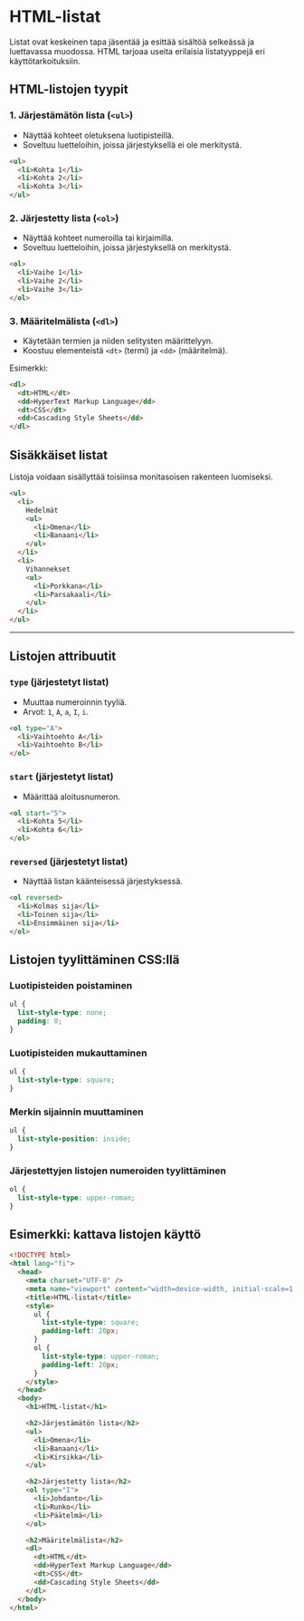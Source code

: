 # HTML-listat

Listat ovat keskeinen tapa jäsentää ja esittää sisältöä selkeässä ja luettavassa muodossa. HTML tarjoaa useita erilaisia listatyyppejä eri käyttötarkoituksiin.

## HTML-listojen tyypit

### 1. **Järjestämätön lista (`<ul>`)**

- Näyttää kohteet oletuksena luotipisteillä.
- Soveltuu luetteloihin, joissa järjestyksellä ei ole merkitystä.

```html
<ul>
  <li>Kohta 1</li>
  <li>Kohta 2</li>
  <li>Kohta 3</li>
</ul>
```

### 2. **Järjestetty lista (`<ol>`)**

- Näyttää kohteet numeroilla tai kirjaimilla.
- Soveltuu luetteloihin, joissa järjestyksellä on merkitystä.

```html
<ol>
  <li>Vaihe 1</li>
  <li>Vaihe 2</li>
  <li>Vaihe 3</li>
</ol>
```

### 3. **Määritelmälista (`<dl>`)**

- Käytetään termien ja niiden selitysten määrittelyyn.
- Koostuu elementeistä `<dt>` (termi) ja `<dd>` (määritelmä).

Esimerkki:

```html
<dl>
  <dt>HTML</dt>
  <dd>HyperText Markup Language</dd>
  <dt>CSS</dt>
  <dd>Cascading Style Sheets</dd>
</dl>
```

## Sisäkkäiset listat

Listoja voidaan sisällyttää toisiinsa monitasoisen rakenteen luomiseksi.

```html
<ul>
  <li>
    Hedelmät
    <ul>
      <li>Omena</li>
      <li>Banaani</li>
    </ul>
  </li>
  <li>
    Vihannekset
    <ul>
      <li>Porkkana</li>
      <li>Parsakaali</li>
    </ul>
  </li>
</ul>
```

---

## Listojen attribuutit

### **`type` (järjestetyt listat)**

- Muuttaa numeroinnin tyyliä.
- Arvot: `1`, `A`, `a`, `I`, `i`.

```html
<ol type="A">
  <li>Vaihtoehto A</li>
  <li>Vaihtoehto B</li>
</ol>
```

### **`start` (järjestetyt listat)**

- Määrittää aloitusnumeron.

```html
<ol start="5">
  <li>Kohta 5</li>
  <li>Kohta 6</li>
</ol>
```

### **`reversed` (järjestetyt listat)**

- Näyttää listan käänteisessä järjestyksessä.

```html
<ol reversed>
  <li>Kolmas sija</li>
  <li>Toinen sija</li>
  <li>Ensimmäinen sija</li>
</ol>
```

## Listojen tyylittäminen CSS:llä

### Luotipisteiden poistaminen

```css
ul {
  list-style-type: none;
  padding: 0;
}
```

### Luotipisteiden mukauttaminen

```css
ul {
  list-style-type: square;
}
```

### Merkin sijainnin muuttaminen

```css
ul {
  list-style-position: inside;
}
```

### Järjestettyjen listojen numeroiden tyylittäminen

```css
ol {
  list-style-type: upper-roman;
}
```

## Esimerkki: kattava listojen käyttö

```html
<!DOCTYPE html>
<html lang="fi">
  <head>
    <meta charset="UTF-8" />
    <meta name="viewport" content="width=device-width, initial-scale=1.0" />
    <title>HTML-listat</title>
    <style>
      ul {
        list-style-type: square;
        padding-left: 20px;
      }
      ol {
        list-style-type: upper-roman;
        padding-left: 20px;
      }
    </style>
  </head>
  <body>
    <h1>HTML-listat</h1>

    <h2>Järjestämätön lista</h2>
    <ul>
      <li>Omena</li>
      <li>Banaani</li>
      <li>Kirsikka</li>
    </ul>

    <h2>Järjestetty lista</h2>
    <ol type="I">
      <li>Johdanto</li>
      <li>Runko</li>
      <li>Päätelmä</li>
    </ol>

    <h2>Määritelmälista</h2>
    <dl>
      <dt>HTML</dt>
      <dd>HyperText Markup Language</dd>
      <dt>CSS</dt>
      <dd>Cascading Style Sheets</dd>
    </dl>
  </body>
</html>
```
